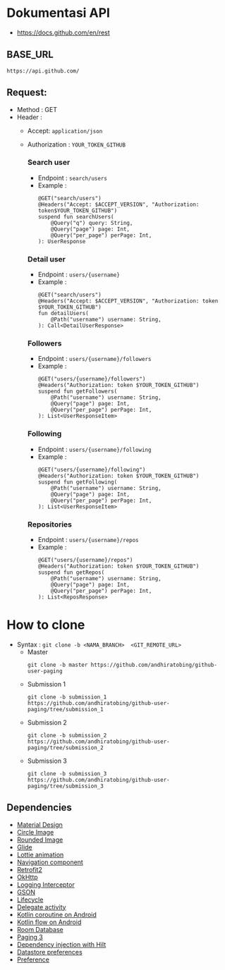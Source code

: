 # Dokumentasi API
 - https://docs.github.com/en/rest
 
## BASE_URL
  ``` https://api.github.com/ ```

## Request:

- Method : GET 
- Header :
  - Accept: `application/json`
  - Authorization : `YOUR_TOKEN_GITHUB`
    

    ### Search user
    - Endpoint : `search/users`
    - Example :
        ```
        @GET("search/users")
        @Headers("Accept: $ACCEPT_VERSION", "Authorization: token$YOUR_TOKEN_GITHUB")
        suspend fun searchUsers(
            @Query("q") query: String,
            @Query("page") page: Int,
            @Query("per_page") perPage: Int,
        ): UserResponse
        
        ```  
    
    ### Detail user
    - Endpoint : `users/{username}`
    - Example :
        ```
        @GET("search/users")
        @Headers("Accept: $ACCEPT_VERSION", "Authorization: token $YOUR_TOKEN_GITHUB")
        fun detailUsers(
            @Path("username") username: String,
        ): Call<DetailUserResponse>
        ```
    ### Followers
    - Endpoint : `users/{username}/followers`
    - Example : 
        ```
        @GET("users/{username}/followers")
        @Headers("Authorization: token $YOUR_TOKEN_GITHUB")
        suspend fun getFollowers(
            @Path("username") username: String,
            @Query("page") page: Int,
            @Query("per_page") perPage: Int,
        ): List<UserResponseItem>

    ### Following
    - Endpoint : `users/{username}/following`
    - Example :    
        ```
        @GET("users/{username}/following")
        @Headers("Authorization: token $YOUR_TOKEN_GITHUB")
        suspend fun getFollowing(
            @Path("username") username: String,
            @Query("page") page: Int,
            @Query("per_page") perPage: Int,
        ): List<UserResponseItem>

    ### Repositories
    - Endpoint : `users/{username}/repos`
    - Example :   
        ```
        @GET("users/{username}/repos")
        @Headers("Authorization: token $YOUR_TOKEN_GITHUB")
        suspend fun getRepos(
            @Path("username") username: String,
            @Query("page") page: Int,
            @Query("per_page") perPage: Int,
        ): List<ReposResponse>

# How to clone
- Syntax : ```git clone -b <NAMA_BRANCH>  <GIT_REMOTE_URL> ```
  - Master
    ```
    git clone -b master https://github.com/andhiratobing/github-user-paging
    ``` 
  - Submission 1
    ```
    git clone -b submission_1 https://github.com/andhiratobing/github-user-paging/tree/submission_1
    ```
  - Submission 2
    ```
    git clone -b submission_2 https://github.com/andhiratobing/github-user-paging/tree/submission_2
    ```
  - Submission 3
    ```
    git clone -b submission_3 https://github.com/andhiratobing/github-user-paging/tree/submission_3
    ```

## Dependencies

- [Material Design](https://material.io)
- [Circle Image](https://github.com/hdodenhof/CircleImageView)
- [Rounded Image](https://github.com/vinc3m1/RoundedImageView)
- [Glide](https://github.com/bumptech/glide)
- [Lottie animation](https://lottiefiles.com)
- [Navigation component](https://developer.android.com/guide/navigation/navigation-getting-started)
- [Retrofit2](https://square.github.io/retrofit)
- [OkHttp](https://square.github.io/okhttp)
- [Logging Interceptor](https://github.com/square/okhttp/tree/master/okhttp-logging-interceptor)
- [GSON](https://github.com/google/gson)
- [Lifecycle](https://developer.android.com/jetpack/androidx/releases/lifecycle)
- [Delegate activity](https://developer.android.com/jetpack/androidx/releases/activity)
- [Kotlin coroutine on Android](https://developer.android.com/kotlin/coroutines)
- [Kotlin flow on Android](https://developer.android.com/kotlin/flow)
- [Room Database](https://developer.android.com/jetpack/androidx/releases/room?gclid=EAIaIQobChMIh8PguPD68gIVTgwrCh1l9wL_EAAYASAAEgKh6PD_BwE&gclsrc=aw.ds)
- [Paging 3](https://developer.android.com/topic/libraries/architecture/paging/v3-overview)
- [Dependency injection with Hilt](https://developer.android.com/training/dependency-injection/hilt-android)
- [Datastore preferences](https://developer.android.com/topic/libraries/architecture/datastore)
- [Preference](https://developer.android.com/reference/android/preference/Preference)
